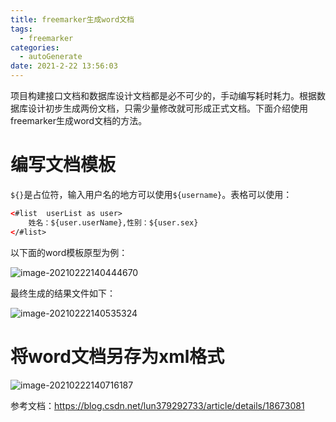 ```yaml
---
title: freemarker生成word文档
tags:
  - freemarker
categories:
  - autoGenerate
date: 2021-2-22 13:56:03
---
```

项目构建接口文档和数据库设计文档都是必不可少的，手动编写耗时耗力。根据数据库设计初步生成两份文档，只需少量修改就可形成正式文档。下面介绍使用freemarker生成word文档的方法。

<!--more-->

# 编写文档模板

`${}`是占位符，输入用户名的地方可以使用`${username}`。表格可以使用：

```xml
<#list  userList as user>
	姓名：${user.userName},性别：${user.sex}
</#list>
```

以下面的word模板原型为例：

![image-20210222140444670](C:\Users\Administrator\AppData\Roaming\Typora\typora-user-images\image-20210222140444670.png)

最终生成的结果文件如下：

![image-20210222140535324](C:\Users\Administrator\AppData\Roaming\Typora\typora-user-images\image-20210222140535324.png)

# 将word文档另存为xml格式

![image-20210222140716187](C:\Users\Administrator\AppData\Roaming\Typora\typora-user-images\image-20210222140716187.png)

参考文档：https://blog.csdn.net/lun379292733/article/details/18673081

